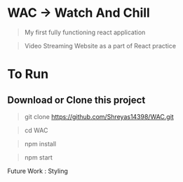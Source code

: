 # WAC -> Watch And Chill 

> My first fully functioning react application

> Video Streaming Website as a part of React practice

# To Run
## Download or Clone this project

> git clone https://github.com/Shreyas14398/WAC.git

> cd WAC

> npm install

> npm start


Future Work : Styling
